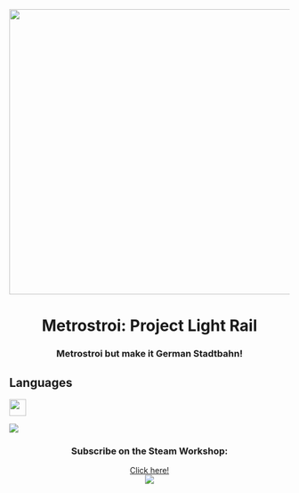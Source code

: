 <div align="center">
<img src="https://github.com/user-attachments/assets/5a54bbf3-13aa-4bee-a550-e0ce69a08ebb" width="512"/>
<h1>Metrostroi: Project Light Rail</h1>
<h3>Metrostroi but make it German Stadtbahn!</h3>
</div>

<summary><h2>Languages</h2>  <img src="https://cdn-icons-png.flaticon.com/512/1230/1230137.png?w=826&t=st=1669474578~exp=1669475178~hmac=4ddfe461bba8521890670e6434d6b475a3f6f36c0dcee7a55c306110d5fcf1de" width="30"></summary>

<img src="https://img.shields.io/badge/HLVL-GLua-green?style=for-the-badge&logo=Lua&logoColor=blue"/><br/>

</details>

<div align="center" >

<h3>Subscribe on the Steam Workshop:</h3>
<a href=https://steamcommunity.com/sharedfiles/filedetails/?id=2634043997>Click here!</a>
<br/>

<picture>
<source media="(prefers-color-scheme: dark)" srcset="https://streak-stats.demolab.com?user=lillywho&theme=dark&hide_border=true&date_format=j%20M%5B%20Y%5D&background=00000000&sideNums=DD6F20&currStreakLabel=DD2727&sideLabels=DD2727&currStreakNum=DD2727" />
<img src="https://streak-stats.demolab.com?user=lillywho&theme=dark&hide_border=true&date_format=j%20M%5B%20Y%5D&background=00000000&sideNums=DD6F20&currStreakLabel=DD2727&sideLabels=DD2727&currStreakNum=DD2727](https://streak-stats.demolab.com?user=lillywho&theme=solarized-dark&card_width=512&card_height=512)" />

</picture>

</div>
